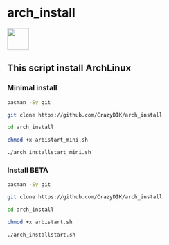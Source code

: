 # arch_install
[<img src="https://upload.wikimedia.org/wikipedia/commons/thumb/a/a5/Archlinux-icon-crystal-64.svg/1200px-Archlinux-icon-crystal-64.svg.png" width="50" height="50" >](https://archlinux.org/download/)
## This script install ArchLinux

### Minimal install

```bash
pacman -Sy git
```
```bash
git clone https://github.com/CrazyDIK/arch_install
```
```bash
cd arch_install
```
```bash
chmod +x arbistart_mini.sh
```
```bash
./arch_installstart_mini.sh
```

### Install BETA

```bash
pacman -Sy git
```
```bash
git clone https://github.com/CrazyDIK/arch_install
```
```bash
cd arch_install
```
```bash
chmod +x arbistart.sh
```
```bash
./arch_installstart.sh
```
